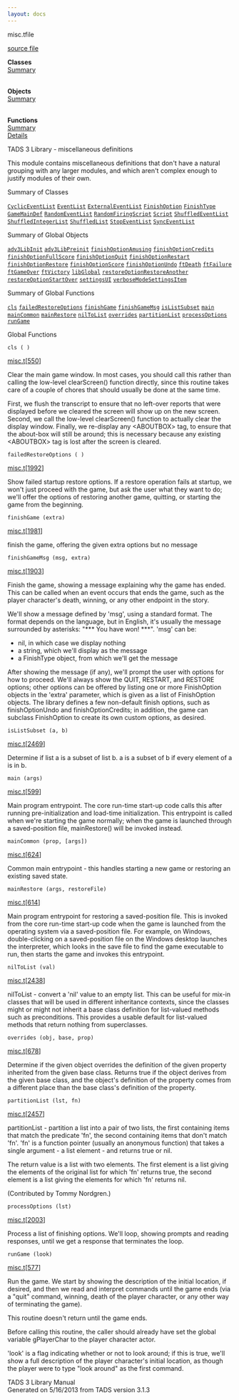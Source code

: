 ```yaml
---
layout: docs
---
```

<span class="title">misc.t</span><span class="type">file</span>

[source file](../source/misc.t.html)

**Classes**  
[Summary](#_ClassSummary_)  
 

**Objects**  
[Summary](#_ObjectSummary_)  
 

**Functions**  
[Summary](#_FunctionSummary_)  
[Details](#_Functions_)



TADS 3 Library - miscellaneous definitions

This module contains miscellaneous definitions that don't have a natural
grouping with any larger modules, and which aren't complex enough to
justify modules of their own.



<span id="_ClassSummary_"></span>



<span class="hdln">Summary of Classes</span>  



[`CyclicEventList`](../object/CyclicEventList.html) [`EventList`](../object/EventList.html) [`ExternalEventList`](../object/ExternalEventList.html) [`FinishOption`](../object/FinishOption.html) [`FinishType`](../object/FinishType.html) [`GameMainDef`](../object/GameMainDef.html) [`RandomEventList`](../object/RandomEventList.html) [`RandomFiringScript`](../object/RandomFiringScript.html) [`Script`](../object/Script.html) [`ShuffledEventList`](../object/ShuffledEventList.html) [`ShuffledIntegerList`](../object/ShuffledIntegerList.html) [`ShuffledList`](../object/ShuffledList.html) [`StopEventList`](../object/StopEventList.html) [`SyncEventList`](../object/SyncEventList.html)
<span id="_ObjectSummary_"></span>



<span class="hdln">Summary of Global Objects</span>  



[`adv3LibInit`](../object/adv3LibInit.html) [`adv3LibPreinit`](../object/adv3LibPreinit.html) [`finishOptionAmusing`](../object/finishOptionAmusing.html) [`finishOptionCredits`](../object/finishOptionCredits.html) [`finishOptionFullScore`](../object/finishOptionFullScore.html) [`finishOptionQuit`](../object/finishOptionQuit.html) [`finishOptionRestart`](../object/finishOptionRestart.html) [`finishOptionRestore`](../object/finishOptionRestore.html) [`finishOptionScore`](../object/finishOptionScore.html) [`finishOptionUndo`](../object/finishOptionUndo.html) [`ftDeath`](../object/ftDeath.html) [`ftFailure`](../object/ftFailure.html) [`ftGameOver`](../object/ftGameOver.html) [`ftVictory`](../object/ftVictory.html) [`libGlobal`](../object/libGlobal.html) [`restoreOptionRestoreAnother`](../object/restoreOptionRestoreAnother.html) [`restoreOptionStartOver`](../object/restoreOptionStartOver.html) [`settingsUI`](../object/settingsUI.html) [`verboseModeSettingsItem`](../object/verboseModeSettingsItem.html)
<span id="FunctionSummary_"></span>



<span class="hdln">Summary of Global Functions</span>  



[`cls`](#cls) [`failedRestoreOptions`](#failedRestoreOptions) [`finishGame`](#finishGame) [`finishGameMsg`](#finishGameMsg) [`isListSubset`](#isListSubset) [`main`](#main) [`mainCommon`](#mainCommon) [`mainRestore`](#mainRestore) [`nilToList`](#nilToList) [`overrides`](#overrides) [`partitionList`](#partitionList) [`processOptions`](#processOptions) [`runGame`](#runGame)

<span id="_Functions_"></span>



<span class="hdln">Global Functions</span>  



<span id="cls"></span>

`cls ( )`

[misc.t](../file/misc.t.html)\[[550](../source/misc.t.html#550)\]



Clear the main game window. In most cases, you should call this rather
than calling the low-level clearScreen() function directly, since this
routine takes care of a couple of chores that should usually be done at
the same time.

First, we flush the transcript to ensure that no left-over reports that
were displayed before we cleared the screen will show up on the new
screen. Second, we call the low-level clearScreen() function to actually
clear the display window. Finally, we re-display any \<ABOUTBOX\> tag,
to ensure that the about-box will still be around; this is necessary
because any existing \<ABOUTBOX\> tag is lost after the screen is
cleared.



<span id="failedRestoreOptions"></span>

`failedRestoreOptions ( )`

[misc.t](../file/misc.t.html)\[[1992](../source/misc.t.html#1992)\]



Show failed startup restore options. If a restore operation fails at
startup, we won't just proceed with the game, but ask the user what they
want to do; we'll offer the options of restoring another game, quitting,
or starting the game from the beginning.



<span id="finishGame"></span>

`finishGame (extra)`

[misc.t](../file/misc.t.html)\[[1981](../source/misc.t.html#1981)\]



finish the game, offering the given extra options but no message



<span id="finishGameMsg"></span>

`finishGameMsg (msg, extra)`

[misc.t](../file/misc.t.html)\[[1903](../source/misc.t.html#1903)\]



Finish the game, showing a message explaining why the game has ended.
This can be called when an event occurs that ends the game, such as the
player character's death, winning, or any other endpoint in the story.

We'll show a message defined by 'msg', using a standard format. The
format depends on the language, but in English, it's usually the message
surrounded by asterisks: "\*\*\* You have won! \*\*\*". 'msg' can be:

  
- nil, in which case we display nothing  
- a string, which we'll display as the message  
- a FinishType object, from which we'll get the message

After showing the message (if any), we'll prompt the user with options
for how to proceed. We'll always show the QUIT, RESTART, and RESTORE
options; other options can be offered by listing one or more
FinishOption objects in the 'extra' parameter, which is given as a list
of FinishOption objects. The library defines a few non-default finish
options, such as finishOptionUndo and finishOptionCredits; in addition,
the game can subclass FinishOption to create its own custom options, as
desired.



<span id="isListSubset"></span>

`isListSubset (a, b)`

[misc.t](../file/misc.t.html)\[[2469](../source/misc.t.html#2469)\]



Determine if list a is a subset of list b. a is a subset of b if every
element of a is in b.



<span id="main"></span>

`main (args)`

[misc.t](../file/misc.t.html)\[[599](../source/misc.t.html#599)\]



Main program entrypoint. The core run-time start-up code calls this
after running pre-initialization and load-time initialization. This
entrypoint is called when we're starting the game normally; when the
game is launched through a saved-position file, mainRestore() will be
invoked instead.



<span id="mainCommon"></span>

`mainCommon (prop, [args])`

[misc.t](../file/misc.t.html)\[[624](../source/misc.t.html#624)\]



Common main entrypoint - this handles starting a new game or restoring
an existing saved state.



<span id="mainRestore"></span>

`mainRestore (args, restoreFile)`

[misc.t](../file/misc.t.html)\[[614](../source/misc.t.html#614)\]



Main program entrypoint for restoring a saved-position file. This is
invoked from the core run-time start-up code when the game is launched
from the operating system via a saved-position file. For example, on
Windows, double-clicking on a saved-position file on the Windows desktop
launches the interpreter, which looks in the save file to find the game
executable to run, then starts the game and invokes this entrypoint.



<span id="nilToList"></span>

`nilToList (val)`

[misc.t](../file/misc.t.html)\[[2438](../source/misc.t.html#2438)\]



nilToList - convert a 'nil' value to an empty list. This can be useful
for mix-in classes that will be used in different inheritance contexts,
since the classes might or might not inherit a base class definition for
list-valued methods such as preconditions. This provides a usable
default for list-valued methods that return nothing from superclasses.



<span id="overrides"></span>

`overrides (obj, base, prop)`

[misc.t](../file/misc.t.html)\[[678](../source/misc.t.html#678)\]



Determine if the given object overrides the definition of the given
property inherited from the given base class. Returns true if the object
derives from the given base class, and the object's definition of the
property comes from a different place than the base class's definition
of the property.



<span id="partitionList"></span>

`partitionList (lst, fn)`

[misc.t](../file/misc.t.html)\[[2457](../source/misc.t.html#2457)\]



partitionList - partition a list into a pair of two lists, the first
containing items that match the predicate 'fn', the second containing
items that don't match 'fn'. 'fn' is a function pointer (usually an
anonymous function) that takes a single argument - a list element - and
returns true or nil.

The return value is a list with two elements. The first element is a
list giving the elements of the original list for which 'fn' returns
true, the second element is a list giving the elements for which 'fn'
returns nil.

(Contributed by Tommy Nordgren.)



<span id="processOptions"></span>

`processOptions (lst)`

[misc.t](../file/misc.t.html)\[[2003](../source/misc.t.html#2003)\]



Process a list of finishing options. We'll loop, showing prompts and
reading responses, until we get a response that terminates the loop.



<span id="runGame"></span>

`runGame (look)`

[misc.t](../file/misc.t.html)\[[577](../source/misc.t.html#577)\]



Run the game. We start by showing the description of the initial
location, if desired, and then we read and interpret commands until the
game ends (via a "quit" command, winning, death of the player character,
or any other way of terminating the game).

This routine doesn't return until the game ends.

Before calling this routine, the caller should already have set the
global variable gPlayerChar to the player character actor.

'look' is a flag indicating whether or not to look around; if this is
true, we'll show a full description of the player character's initial
location, as though the player were to type "look around" as the first
command.





TADS 3 Library Manual  
Generated on 5/16/2013 from TADS version 3.1.3



